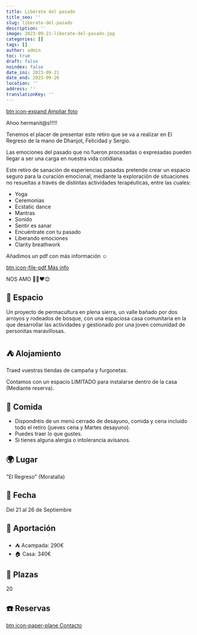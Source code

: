```yaml
---
title: Libérate del pasado
title_seo: ''
slug: liberate-del-pasado
description: ''
image: 2023-09-21-liberate-del-pasado.jpg
categories: []
tags: []
author: admin
toc: true
draft: false
noindex: false
date_ini: 2023-09-21
date_end: 2023-09-26
location: ''
address: ''
translationKey: ''
---
```


[btn icon-expand Ampliar foto](2023-09-21-liberate-del-pasado.jpg)

Ahoo hermanit@s!!!!!

Tenemos el placer de presentar este retiro que se va a realizar en El Regreso de la mano de Dhanjot, Felicidad y Sergio.

Las emociones del pasado que no fueron  procesadas o expresadas pueden llegar a ser una carga en nuestra vida cotidiana.

Este retiro de sanación de experiencias pasadas pretende crear un espacio seguro para la curación emocional, mediante la exploración de situaciones no resueltas a través de distintas actividades terapéuticas, entre las cuales:
 
- Yoga
- Ceremonias
- Ecstatic dance
- Mantras
- Sonido
- Sentir es sanar
- Encuéntrate con tu pasado 
- Liberando emociones 
- Clarity breathwork

Añadimos un pdf con más información ☺️

[btn icon-file-pdf Más info](2023-09-21-liberate-del-pasado.pdf)

NOS AMO 🙏🏽♥️😊

## 🌲 Espacio

Un proyecto de permacultura en plena sierra, un valle bañado por dos arroyos y rodeados de bosque, con una espaciosa casa comunitaria en la que desarrollar las actividades y gestionado por una joven comunidad de personitas maravillosas.

## ⛺ Alojamiento

Traed vuestras tiendas de campaña y furgonetas.

Contamos con un espacio LIMITADO para instalarse dentro de la casa (Mediante reserva).

## 🌮 Comida

- Dispondréis de un menú cerrado de desayuno, comida y cena incluido todo el retiro (jueves cena y Martes desayuno).
- Puedes traer lo que gustes.
- Si tienes alguna alergia o intolerancia avísanos.

## 🌍 Lugar

"El Regreso" (Moratalla)

## 📅 Fecha

Del 21 al 26 de Septiembre

## 💱 Aportación

- ⛺ Acampada: 290€
- 🏠 Casa: 340€
 
## 👫 Plazas

20

## ☎️ Reservas

[btn icon-paper-plane Contacto](/#contacto)
